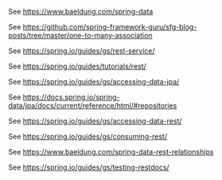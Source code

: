 See https://www.baeldung.com/spring-data

See https://github.com/spring-framework-guru/sfg-blog-posts/tree/master/one-to-many-association


See https://spring.io/guides/gs/rest-service/


See https://spring.io/guides/tutorials/rest/


See https://spring.io/guides/gs/accessing-data-jpa/

See https://docs.spring.io/spring-data/jpa/docs/current/reference/html/#repositories

See https://spring.io/guides/gs/accessing-data-rest/

See https://spring.io/guides/gs/consuming-rest/

See https://www.baeldung.com/spring-data-rest-relationships

See https://spring.io/guides/gs/testing-restdocs/